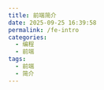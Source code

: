 ```yaml
---
title: 前端简介
date: 2025-09-25 16:39:58
permalink: /fe-intro
categories:
  - 编程
  - 前端
tags:
  - 前端
  - 简介
---
```

